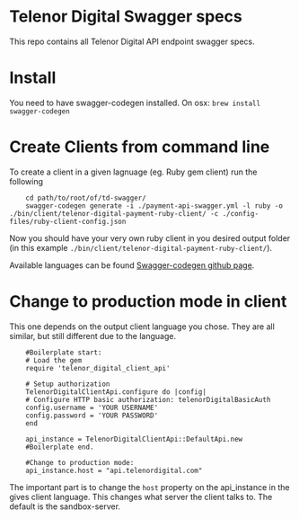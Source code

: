 # Telenor Digital Swagger specs

This repo contains all Telenor Digital API endpoint swagger specs.

# Install
You need to have swagger-codegen installed. On osx: `brew install swagger-codegen`

# Create Clients from command line 
To create a client in a given lagnuage (eg. Ruby gem client) run the following

```
    cd path/to/root/of/td-swagger/
    swagger-codegen generate -i ./payment-api-swagger.yml -l ruby -o ./bin/client/telenor-digital-payment-ruby-client/ -c ./config-files/ruby-client-config.json
```

Now you should have your very own ruby client in you desired output folder (in this example `./bin/client/telenor-digital-payment-ruby-client/`).

Available languages can be found [Swagger-codegen github page](https://github.com/swagger-api/swagger-codegen/blob/master/README.md).

# Change to production mode in client

This one depends on the output client language you chose. They are all similar, but still different due to the language.

```
    #Boilerplate start:
    # Load the gem
    require 'telenor_digital_client_api'

    # Setup authorization
    TelenorDigitalClientApi.configure do |config|
    # Configure HTTP basic authorization: telenorDigitalBasicAuth
    config.username = 'YOUR USERNAME'
    config.password = 'YOUR PASSWORD'
    end

    api_instance = TelenorDigitalClientApi::DefaultApi.new
    #Boilerplate end.
    
    #Change to production mode:
    api_instance.host = "api.telenordigital.com"
```

The important part is to change the `host` property on the api_instance in the gives client language. This changes what server the client talks to. The default is the sandbox-server.
